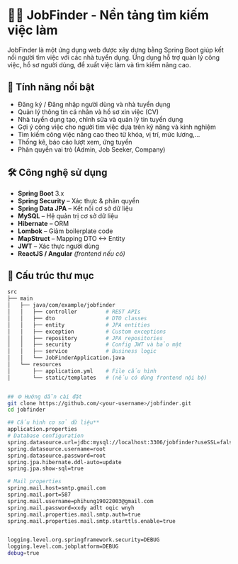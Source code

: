 # 🧑‍💼 JobFinder - Nền tảng tìm kiếm việc làm

JobFinder là một ứng dụng web được xây dựng bằng Spring Boot giúp kết nối người tìm việc với các nhà tuyển dụng. Ứng dụng hỗ trợ quản lý công việc, hồ sơ người dùng, đề xuất việc làm và tìm kiếm nâng cao.

## 🚀 Tính năng nổi bật

- Đăng ký / Đăng nhập người dùng và nhà tuyển dụng
- Quản lý thông tin cá nhân và hồ sơ xin việc (CV)
- Nhà tuyển dụng tạo, chỉnh sửa và quản lý tin tuyển dụng
- Gợi ý công việc cho người tìm việc dựa trên kỹ năng và kinh nghiệm
- Tìm kiếm công việc nâng cao theo từ khóa, vị trí, mức lương,...
- Thống kê, báo cáo lượt xem, ứng tuyển
- Phân quyền vai trò (Admin, Job Seeker, Company)

## 🛠️ Công nghệ sử dụng

- **Spring Boot** 3.x
- **Spring Security** – Xác thực & phân quyền
- **Spring Data JPA** – Kết nối cơ sở dữ liệu
- **MySQL** – Hệ quản trị cơ sở dữ liệu
- **Hibernate** – ORM
- **Lombok** – Giảm boilerplate code
- **MapStruct** – Mapping DTO <-> Entity
- **JWT** – Xác thực người dùng
- **ReactJS / Angular** *(frontend nếu có)*

## 📂 Cấu trúc thư mục

```bash
src
├── main
│   ├── java/com/example/jobfinder
│   │   ├── controller         # REST APIs
│   │   ├── dto                # DTO classes
│   │   ├── entity             # JPA entities
│   │   ├── exception          # Custom exceptions
│   │   ├── repository         # JPA repositories
│   │   ├── security           # Config JWT và bảo mật
│   │   ├── service            # Business logic
│   │   └── JobFinderApplication.java
│   └── resources
│       ├── application.yml    # File cấu hình
│       └── static/templates   # (nếu có dùng frontend nội bộ)


## ⚙️ Hướng dẫn cài đặt
git clone https://github.com/<your-username>/jobfinder.git
cd jobfinder

## Cấu hình cơ sở dữ liệu**
application.properties
# Database configuration
spring.datasource.url=jdbc:mysql://localhost:3306/jobfinder?useSSL=false&serverTimezone=UTC
spring.datasource.username=root
spring.datasource.password=root
spring.jpa.hibernate.ddl-auto=update
spring.jpa.show-sql=true

# Mail properties
spring.mail.host=smtp.gmail.com
spring.mail.port=587
spring.mail.username=phihung19022003@gmail.com
spring.mail.password=xxdy adlt oqic wnyh
spring.mail.properties.mail.smtp.auth=true
spring.mail.properties.mail.smtp.starttls.enable=true


logging.level.org.springframework.security=DEBUG
logging.level.com.jobplatform=DEBUG
debug=true

